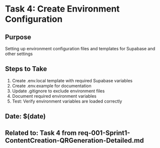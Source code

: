 # Task 4: Create Environment Configuration

## Purpose
Setting up environment configuration files and templates for Supabase and other settings

## Steps to Take
1. Create .env.local template with required Supabase variables
2. Create .env.example for documentation
3. Update .gitignore to exclude environment files
4. Document required environment variables
5. Test: Verify environment variables are loaded correctly

## Date: $(date)
## Related to: Task 4 from req-001-Sprint1-ContentCreation-QRGeneration-Detailed.md